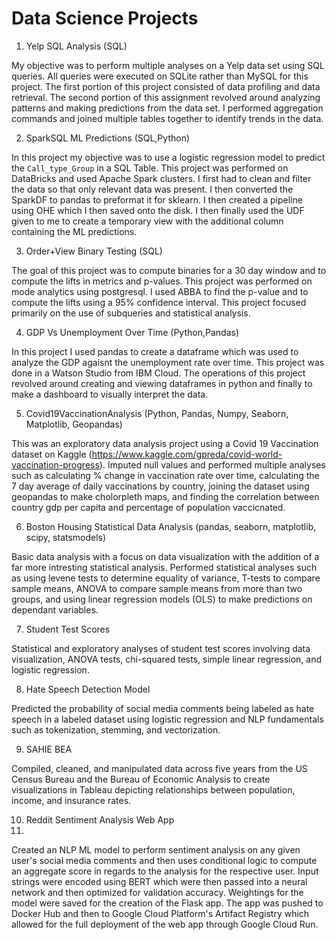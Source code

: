 # Data Science Projects

1. Yelp SQL Analysis (SQL)

My objective was to perform multiple analyses on a Yelp data set using SQL queries. All queries were executed on SQLite rather than MySQL for this project. The first portion of this project consisted of data profiling and data retrieval. The second portion of this assignment revolved around analyzing patterns and making predictions from the data set. I performed aggregation commands and joined multiple tables together to identify trends in the data.

2. SparkSQL ML Predictions (SQL,Python)

In this project my objective was to use a logistic regression model to predict the `Call_type_Group` in a SQL Table. This project was performed on DataBricks and used Apache Spark clusters. I first had to clean and filter the data so that only relevant data was present. I then converted the SparkDF to pandas to preformat it for sklearn. I then created a pipeline using OHE which I then saved onto the disk. I then finally used the UDF given to me to create a temporary view with the additional column containing the ML predictions.

3. Order+View Binary Testing (SQL)

The goal of this project was to compute binaries for a 30 day window and to compute the lifts in metrics and p-values. This project was performed on mode analytics using postgresql. I used ABBA to find the p-value and to compute the lifts using a 95% confidence interval. This project focused primarily on the use of subqueries and statistical analysis. 

4. GDP Vs Unemployment Over Time (Python,Pandas)

In this project I used pandas to create a dataframe which was used to analyze the GDP agaisnt the unemployment rate over time. This project was done in a Watson Studio from IBM Cloud. The operations of this project revolved around creating and viewing dataframes in python and finally to make a dashboard to visually interpret the data.

5. Covid19VaccinationAnalysis (Python, Pandas, Numpy, Seaborn, Matplotlib, Geopandas)

This was an exploratory data analysis project using a Covid 19 Vaccination dataset on Kaggle (https://www.kaggle.com/gpreda/covid-world-vaccination-progress). Imputed null values and performed multiple analyses such as calculating % change in vaccination rate over time, calculating the 7 day average of daily vaccinations by country, joining the dataset using geopandas to make cholorpleth maps, and finding the correlation between country gdp per capita and percentage of population vaccicnated.

6. Boston Housing Statistical Data Analysis (pandas, seaborn, matplotlib, scipy, statsmodels)

Basic data analysis with a focus on data visualization with the addition of a far more intresting statistical analysis. Performed statistical analyses such as using levene tests to determine equality of variance, T-tests to compare sample means, ANOVA to compare sample means from more than two groups, and using linear regression models (OLS) to make predictions on dependant variables.

7. Student Test Scores

Statistical and exploratory analyses of student test scores involving data visualization, ANOVA tests, chi-squared tests, simple linear regression, and logistic regression.

8. Hate Speech Detection Model

Predicted the probability of social media comments being labeled as hate speech in a labeled dataset using logistic regression and NLP fundamentals such as tokenization, stemming, and vectorization.

9. SAHIE BEA

Compiled, cleaned, and manipulated data across five years from the US Census Bureau and the Bureau of Economic Analysis to create visualizations in Tableau depicting relationships between population, income, and insurance rates.

10. Reddit Sentiment Analysis Web App
11. 
Created an NLP ML model to perform sentiment analysis on any given user's social media comments and then uses conditional logic to compute an aggregate score in regards to the analysis for the respective user. Input strings were encoded using BERT which were then passed into a neural network and then optimized for validation accuracy. Weightings for the model were saved for the creation of the Flask app. The app was pushed to Docker Hub and then to Google Cloud Platform's Artifact Registry which allowed for the full deployment of the web app through Google Cloud Run.
